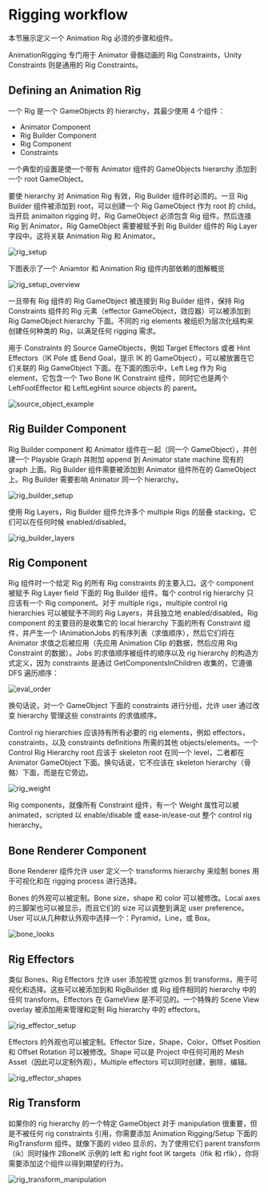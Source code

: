 # Rigging workflow

本节展示定义一个 Animation Rig 必须的步骤和组件。

AnimationRigging 专门用于 Animator 骨骼动画的 Rig Constraints，Unity Constraints 则是通用的 Rig Constraints。

## Defining an Animation Rig

一个 Rig 是一个 GameObjects 的 hierarchy，其最少使用 4 个组件：

- Animator Component
- Rig Builder Component
- Rig Component
- Constraints

一个典型的设置是使一个带有 Animator 组件的 GameObjects hierarchy 添加到一个 root GameObject。

要使 hierarchy 对 Animation Rig 有效，Rig Builder 组件时必须的。一旦 Rig Builder 组件被添加到 root，可以创建一个 Rig GameObject 作为 root 的 child。当开启 animaiton rigging 时，Rig GameObject 必须包含 Rig 组件。然后连接 Rig 到 Animator，Rig GameObject 需要被赋予到 Rig Builder 组件的 Rig Layer 字段中。这将关联 Animation Rig 和 Animator。

![rig_setup](Image/rig_setup.gif)

下图表示了一个 Aniamtor 和 Animation Rig 组件内部依赖的图解概览

![rig_setup_overview](Image/rig_setup_overview.png)

一旦带有 Rig 组件的 Rig GameObject 被连接到 Rig Builder 组件，保持 Rig Constraints 组件的 Rig 元素（effector GameObject，效应器）可以被添加到 Rig GameObject hierarchy 下面。不同的 rig elements 被组织为层次化结构来创建任何种类的 Rig，以满足任何 rigging 需求。

用于 Constraints 的 Source GameObjects，例如 Target Effectors 或者 Hint Effectors（IK Pole 或 Bend Goal，提示 IK 的 GameObject），可以被放置在它们关联的 Rig GameObject 下面。在下面的图示中，Left Leg 作为 Rig element，它包含一个 Two Bone IK Constraint 组件，同时它也是两个 LeftFootEffector 和 LeftLegHint source objects 的 parent。

![source_object_example](Image/source_object_example.png)

## Rig Builder Component

Rig Builder component 和 Animator 组件在一起（同一个 GameObject），并创建一个 Playable Graph 并附加 append 到 Animator state machine 现有的 graph 上面。Rig Builder 组件需要被添加到 Animator 组件所在的 GameObject 上。Rig Builder 需要影响 Animator 同一个 hierarchy。

![rig_builder_setup](Image/rig_builder_setup.gif)

使用 Rig Layers，Rig Builder 组件允许多个 multiple Rigs 的层叠 stacking，它们可以在任何时候 enabled/disabled。

![rig_builder_layers](Image/rig_builder_layers.gif)

## Rig Component

Rig 组件时一个给定 Rig 的所有 Rig constraints 的主要入口。这个 component 被赋予 Rig Layer field 下面的 Rig Builder 组件。每个 control rig hierarchy 只应该有一个 Rig component。对于 multiple rigs，multiple control rig hierarchies 可以被赋予不同的 Rig Layers，并且独立地 enabled/disabled。Rig component 的主要目的是收集它的 local hierarchy 下面的所有 Constraint 组件，并产生一个 IAnimationJobs 的有序列表（求值顺序），然后它们将在 Animator 求值之后被应用（先应用 Animation Clip 的数据，然后应用 Rig Constraint 的数据）。Jobs 的求值顺序被组件的顺序以及 rig hierarchy 的构造方式定义，因为 constraints 是通过 GetComponentsInChildren 收集的，它遵循 DFS 遍历顺序：

![eval_order](Image/eval_order.png)

换句话说，对一个 GameObject 下面的 constraints 进行分组，允许 user 通过改变 hierarchy 管理这些 constraints 的求值顺序。

Control rig hierarchies 应该持有所有必要的 rig elements，例如 effectors，constraints，以及 constraints definitions 所需的其他 objects/elements。一个 Control Rig Hierarchy root 应该于 skeleton root 在同一个 level，二者都在 Animator GameObject 下面。换句话说，它不应该在 skeleton hierarchy（骨骼）下面，而是在它旁边。

![rig_weight](Image/rig_weight.gif)

Rig components，就像所有 Constraint 组件，有一个 Weight 属性可以被 animated，scripted 以 enable/disable 或 ease-in/ease-out 整个 control rig hierarchy。

## Bone Renderer Component

Bone Renderer 组件允许 user 定义一个 transforms hierarchy 来绘制 bones 用于可视化和在 rigging process 进行选择。

Bones 的外观可以被定制。Bone size，shape 和 color 可以被修改。Local axes 的三脚架也可以被显示，而且它们的 size 可以调整到满足 user preference。User 可以从几种默认外观中选择一个：Pyramid，Line，或 Box。

![bone_looks](Image/bone_looks.png)

## Rig Effectors

类似 Bones，Rig Effectors 允许 user 添加视觉 gizmos 到 transforms，用于可视化和选择。这些可以被添加到和 RigBuilder 或 Rig 组件相同的 hierarchy 中的任何 transform。Effectors 在 GameView 是不可见的。一个特殊的 Scene View overlay 被添加用来管理和定制 Rig hierarchy 中的 effectors。

![rig_effector_setup](Image/rig_effector_setup.gif)

Effectors 的外观也可以被定制。Effector Size，Shape，Color，Offset Position 和 Offset Rotation 可以被修改。Shape 可以是 Project 中任何可用的 Mesh Asset（因此可以定制外观）。Multiple effectors 可以同时创建，删除，编辑。

![rig_effector_shapes](Image/rig_effector_shapes.png)

## Rig Transform

如果你的 rig hierarchy 的一个特定 GameObject 对于 manipulation 很重要，但是不被任何 rig constraints 引用，你需要添加 Animation Rigging/Setup 下面的 RigTransform 组件。就像下面的 video 显示的，为了使用它们 parent transform（ik）同时操作 2BoneIK 示例的 left 和 right foot IK targets（lfik 和 rfik），你将需要添加这个组件以得到期望的行为。

![rig_transform_manipulation](Image/rig_transform_manipulation.gif)

